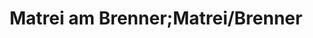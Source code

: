 ---
title: Matrei am Brenner;Matrei/Brenner
url: /matrei-am-brenner-matrei-brenner/
latitude: 47.12
longitude: 11.452
---